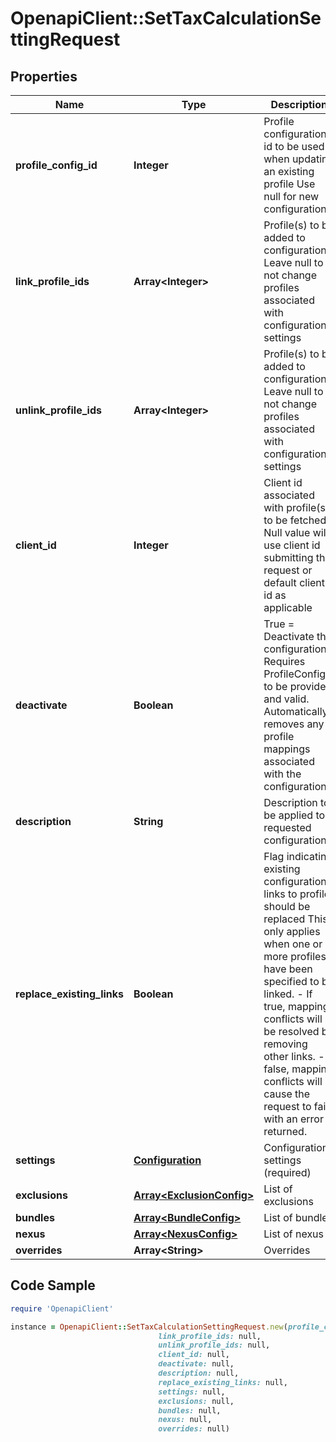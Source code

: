 # OpenapiClient::SetTaxCalculationSettingRequest

## Properties

Name | Type | Description | Notes
------------ | ------------- | ------------- | -------------
**profile_config_id** | **Integer** | Profile configuration id to be used when updating an existing profile  Use null for new configuration | [optional] 
**link_profile_ids** | **Array&lt;Integer&gt;** | Profile(s) to be added to configuration  Leave null to not change profiles associated with configuration settings | [optional] 
**unlink_profile_ids** | **Array&lt;Integer&gt;** | Profile(s) to be added to configuration  Leave null to not change profiles associated with configuration settings | [optional] 
**client_id** | **Integer** | Client id associated with profile(s) to be fetched  Null value will use client id submitting the request or default client id as applicable | [optional] 
**deactivate** | **Boolean** | True &#x3D; Deactivate the configuration  Requires ProfileConfigId to be provided and valid.  Automatically removes any profile mappings associated with the configuration. | [optional] 
**description** | **String** | Description to be applied to requested configuration | [optional] 
**replace_existing_links** | **Boolean** | Flag indicating existing configuration links to profile should be replaced  This only applies when one or more profiles have been specified to be linked.   - If true, mapping conflicts will be resolved by removing other links.   - If false, mapping conflicts will cause the request to fail with an error returned. | [optional] 
**settings** | [**Configuration**](Configuration.md) | Configuration settings (required) | [optional] 
**exclusions** | [**Array&lt;ExclusionConfig&gt;**](ExclusionConfig.md) | List of exclusions | [optional] 
**bundles** | [**Array&lt;BundleConfig&gt;**](BundleConfig.md) | List of bundles | [optional] 
**nexus** | [**Array&lt;NexusConfig&gt;**](NexusConfig.md) | List of nexus | [optional] 
**overrides** | **Array&lt;String&gt;** | Overrides | [optional] 

## Code Sample

```ruby
require 'OpenapiClient'

instance = OpenapiClient::SetTaxCalculationSettingRequest.new(profile_config_id: null,
                                 link_profile_ids: null,
                                 unlink_profile_ids: null,
                                 client_id: null,
                                 deactivate: null,
                                 description: null,
                                 replace_existing_links: null,
                                 settings: null,
                                 exclusions: null,
                                 bundles: null,
                                 nexus: null,
                                 overrides: null)
```



